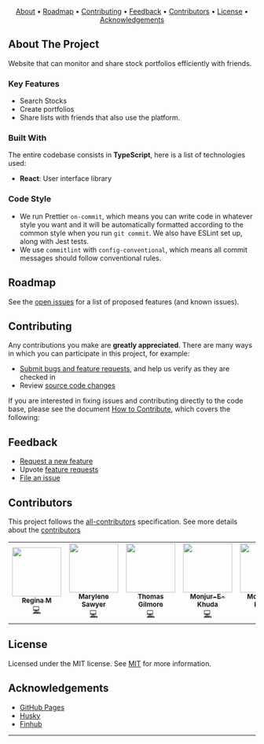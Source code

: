 

<p align="center">
  <a href="#about-the-project">About</a> •
  <a href="#roadmap">Roadmap</a> •
  <a href="#contributing">Contributing</a> •
  <a href="#feedback">Feedback</a> •
  <a href="#contributors">Contributors</a> •
  <a href="#license">License</a> •
  <a href="#acknowledgements">Acknowledgements</a>
</p>


<!-- ABOUT THE PROJECT -->

## About The Project

Website that can monitor and share stock portfolios efficiently with friends.

### Key Features
- Search Stocks 
- Create portfolios
- Share lists with friends that also use the platform.

### Built With

The entire codebase consists in **TypeScript**, here is a list of technologies used:

- **React**: User interface library

### Code Style

- We run Prettier `on-commit`, which means you can write code in whatever style you want and it will be automatically formatted according to the common style when you run `git commit`. We also have ESLint set up, along with Jest tests.
- We use `commitlint` with `config-conventional`, which means all commit messages should follow conventional rules.

<!-- ROADMAP -->

## Roadmap

See the [open issues](https://github.com/chingu-voyages/v37-bears-team-13/issues) for a list of proposed features (and known issues).

<!-- CONTRIBUTING -->

## Contributing

Any contributions you make are **greatly appreciated**. There are many ways in which you can participate in this project, for example:

- [Submit bugs and feature requests](https://github.com/chingu-voyages/v37-bears-team-13/issues/new/choose), and help us verify as they are checked in
- Review [source code changes](https://github.com/chingu-voyages/v37-bears-team-13/pulls)

If you are interested in fixing issues and contributing directly to the code base,
please see the document [How to Contribute](./CONTRIBUTING.md), which covers the following:

## Feedback

- [Request a new feature](https://github.com/chingu-voyages/v37-bears-team-13/issues)
- Upvote [feature requests](https://github.com/chingu-voyages/v37-bears-team-13/labels/feature-request)
- [File an issue](https://github.com/chingu-voyages/v37-bears-team-13/issues/new/choose)

## Contributors

This project follows the [all-contributors](https://github.com/all-contributors/all-contributors) specification. See more details about the [contributors](https://github.com/chingu-voyages/v37-bears-team-13/graphs/contributors)

<!-- ALL-CONTRIBUTORS-LIST:START - Do not remove or modify this section -->
<!-- prettier-ignore-start -->
<!-- markdownlint-disable -->
<table align="center">
  <tr>
    <td align="center"><a href="https://chirila.dev/"><img src="https://avatars.githubusercontent.com/u/28935544?v=4" width="100px;" alt=""/><br /><sub><b>Regina M</b></sub></a><br /><a href="https://github.com/chingu-voyages/v37-bears-team-13/commits?author=rmcguire6" title="Code">💻</a></td>
    <td align="center"><a href="https://github.com/Rae-Kwon"><img src="https://avatars.githubusercontent.com/u/24848125?v=4" width="100px;" alt=""/><br /><sub><b>Marylene Sawyer</b></sub></a><br /><a href="https://github.com/chingu-voyages/v37-bears-team-13/commits?author=Rae-Kwon" title="Code">💻</a></td>
    <td align="center"><a href="https://github.com/JessieFrance"><img src="https://avatars.githubusercontent.com/u/64499366?v=4" width="100px;" alt=""/><br /><sub><b>Thomas Gilmore</b></sub></a><br /><a href="https://github.com/chingu-voyages/v37-bears-team-13/commits?author=JessieFrance" title="Code">💻</a></td>
    <td align="center"><a href="https://github.com/DanielFleace1"><img src="https://avatars.githubusercontent.com/u/75345541?v=4" width="100px;" alt=""/><br /><sub><b>Monjur-E-Khuda</b></sub></a><br /><a href="https://github.com/chingu-voyages/v37-bears-team-13/commits?author=DanielFleace1" title="Code">💻</a></td>
    <td align="center"><a href="https://github.com/ArturoDucasse"><img src="https://avatars.githubusercontent.com/u/66644638?v=4" width="100px;" alt=""/><br /><sub><b>Monjur-E-Khuda</b></sub></a><br /><a href="https://github.com/chingu-voyages/v37-bears-team-13/commits?author=ArturoDucasse" title="Code">💻</a></td>
  </tr>
</table>

<!-- markdownlint-restore -->
<!-- prettier-ignore-end -->

<!-- ALL-CONTRIBUTORS-LIST:END -->

<!-- LICENSE -->

## License

Licensed under the MIT license. See [MIT](LICENSE) for more information.

<!-- ACKNOWLEDGEMENTS -->

## Acknowledgements

- [GitHub Pages](https://pages.github.com/)
- [Husky](https://typicode.github.io/husky/#/)
- [Finhub](https://finnhub.io/)

---
